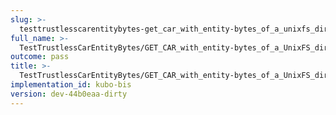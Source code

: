 ```yaml
---
slug: >-
  testtrustlesscarentitybytes-get_car_with_entity-bytes_of_a_unixfs_directory_(format-car)
full_name: >-
  TestTrustlessCarEntityBytes/GET_CAR_with_entity-bytes_of_a_UnixFS_directory_(format=car)
outcome: pass
title: >-
  TestTrustlessCarEntityBytes/GET_CAR_with_entity-bytes_of_a_UnixFS_directory_(format=car)
implementation_id: kubo-bis
version: dev-44b0eaa-dirty
---
```


